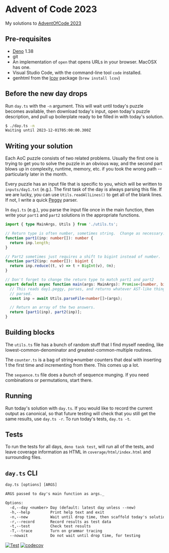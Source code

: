 # Advent of Code 2023

My solutions to [AdventOfCode 2023](https://adventofcode.com/2023)

## Pre-requisites

- [Deno](https://deno.com/) 1.38
- git
- An implementation of `open` that opens URLs in your browser. MacOSX has one.
- Visual Studio Code, with the command-line tool `code` installed.
- genhtml from the [lcov](https://github.com/linux-test-project/lcov) package
  (`brew install lcov`)

## Before the new day drops

Run `day.ts` with the `-n` argument. This will wait until today's puzzle
becomes available, then download today's input, open today's puzzle
description, and pull up boilerplate ready to be filled in with today's
solution.

```sh
$ ./day.ts -n
Waiting until 2023-12-01T05:00:00.300Z
```

## Writing your solution

Each AoC puzzle consists of two related problems. Usually the first one is
trying to get you to solve the puzzle in an obvious way, and the second part
blows up in complexity, runtime, memory, etc. if you took the wrong path --
particularly later in the month.

Every puzzle has an input file that is specific to you, which will be written
to `inputs/day1.txt` (e.g.). The first task of the day is always parsing this
file. If we are lucky, you can use `Utils.readAllLines()` to get all of the
blank lines. If not, I write a quick [Peggy](https://peggyjs.org/) parser.

In `day1.ts` (e.g.), you parse the input file once in the main function, then
write your `part1` and `part2` solutions in the appropriate functions.

```ts
import { type MainArgs, Utils } from './utils.ts';

// Return type is often number, sometimes string.  Change as necessary.
function part1(inp: number[]): number {
  return inp.length;
}

// Part2 sometimes just requires a shift to bigint instead of number.
function part2(inp: number[]): bigint {
  return inp.reduce((t, v) => t + BigInt(v), 0n);
}

// Don't forget to change the return type to match part1 and part2
export default async function main(args: MainArgs): Promise<[number, bigint]> {
  // This reads day1.peggy, parses, and returns whatever AST-like thing you
  // parsed.
  const inp = await Utils.parseFile<number[]>(args);

  // Return an array of the two answers.
  return [part1(inp), part2(inp)];
}
```

## Building blocks

The `utils.ts` file has a bunch of random stuff that I find myself needing,
like lowest-common-denominator and greatest-common-multiple routines.

The `counter.ts` is a bag of string=>number counters that deal with inserting
1 the first time and incrementing from there. This comes up a lot.

The `sequence.ts` file does a _bunch_ of sequence munging. If you need
combinations or permutations, start there.

## Running

Run today's solution with `day.ts`. If you would like to record the current
output as canonical, so that future testing will check that you still get the
same results, use `day.ts -r`. To run today's tests, `day.ts -t`.

## Tests

To run the tests for all days, `deno task test`, will run all of the tests,
and leave coverage information as HTML in `coverage/html/index.html` and
surrounding files.

## `day.ts` CLI

```txt
day.ts [options] [ARGS]

ARGS passed to day's main function as args._

Options:
  -d,--day <number> Day (default: latest day unless --new)
  -h,--help         Print help text and exit
  -n,--new          Wait until drop time, then scaffold today's solution
  -r,--record       Record results as test data
  -t,--test         Check test results
  -T,--trace        Turn on grammar tracing
  --nowait          Do not wait until drop time, for testing
```

[![Test](https://github.com/hildjj/AdventOfCode2023/actions/workflows/deno.yml/badge.svg)](https://github.com/hildjj/AdventOfCode2023/actions/workflows/deno.yml)
[![codecov](https://codecov.io/gh/hildjj/AdventOfCode2023/graph/badge.svg?token=P3JI31P1A6)](https://codecov.io/gh/hildjj/AdventOfCode2023)
